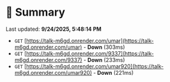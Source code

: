 # 📖 Summary
Last updated: **9/24/2025, 5:48:14 PM**

- `GET` [https://talk-m6gd.onrender.com/umar](https://talk-m6gd.onrender.com/umar) - **Down** (303ms)
- `GET` [https://talk-m6gd.onrender.com/9337](https://talk-m6gd.onrender.com/9337) - **Down** (233ms)
- `GET` [https://talk-m6gd.onrender.com/umar920](https://talk-m6gd.onrender.com/umar920) - **Down** (221ms)

